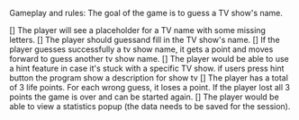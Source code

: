 Gameplay and rules:
The goal of the game is to guess a TV show's name.

[] The player will see a placeholder for a TV name with some missing letters.
[] The player should guessand fill in the TV show's name.
[] If the player guesses successfully a tv show name, it gets a point and moves forward to guess another tv show name.
[] The player would be able to use a hint feature in case it's stuck with a specific TV show. if users press hint button the program show a description for show tv
[] The player has a total of 3 life points. For each wrong guess, it loses a point. If the player lost all 3
points the game is over and can be started again.
[] The player would be able to view a statistics popup (the data needs to be saved for the session).
